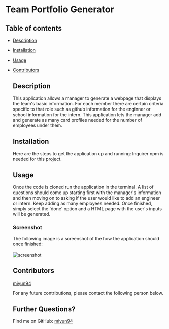   # Team Portfolio Generator
  
  ## Table of contents
- [Description](#Description)
- [Installation](#Installation)
- [Usage](#Usage)
- [Contributors](#Contributors)

  ## Description
  This application allows a manager to  generate a webpage that displays the team's basic information. For each member there are certain criteria specific to that role such as github information for the enginner or school information for the intern. This application lets the manager add and generate as many card profiles needed for the number of employees under them.


  ## Installation
  Here are the steps to get the application up and running: 
  Inquirer npm is needed for this project.

  ## Usage
  Once the code is cloned run the application in the terminal. A list of questions should come up starting first with the manager's information and then moving on to asking if the user would like to add an engineer or intern. Keep adding as many employees needed. Once finished, simply select the 'done' option and a HTML page with the user's inputs will be generated.
  
  ### Screenshot
  The following image is a screenshot of the how the application should once finished:
  <br/>
  <br/>
  ![screenshot]()


  ## Contributors 
  [miyun94](https://github.com/miyun94)

  For any future contributions, please contact the following person below. 

  ## Further Questions?
  Find me on GitHub: [miyun94](https://github.com/miyun94)<br/>
  
